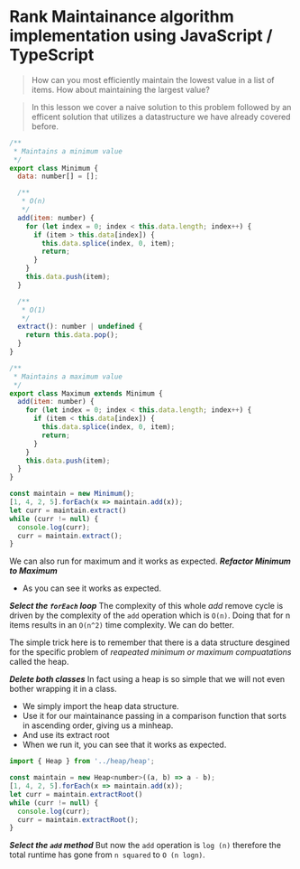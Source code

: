 # Rank Maintainance algorithm implementation using JavaScript / TypeScript
> How can you most efficiently maintain the lowest value in a list of items. How about maintaining the largest value?

> In this lesson we cover a naive solution to this problem followed by an efficent solution that utilizes a datastructure we have already covered before.


```js
/**
 * Maintains a minimum value
 */
export class Minimum {
  data: number[] = [];

  /**
   * O(n)
   */
  add(item: number) {
    for (let index = 0; index < this.data.length; index++) {
      if (item > this.data[index]) {
        this.data.splice(index, 0, item);
        return;
      }
    }
    this.data.push(item);
  }

  /**
   * O(1)
   */
  extract(): number | undefined {
    return this.data.pop();
  }
}
```

```js
/**
 * Maintains a maximum value
 */
export class Maximum extends Minimum {
  add(item: number) {
    for (let index = 0; index < this.data.length; index++) {
      if (item < this.data[index]) {
        this.data.splice(index, 0, item);
        return;
      }
    }
    this.data.push(item);
  }
}
```

```js
const maintain = new Minimum();
[1, 4, 2, 5].forEach(x => maintain.add(x));
let curr = maintain.extract()
while (curr != null) {
  console.log(curr);
  curr = maintain.extract();
}
```
We can also run for maximum and it works as expected.
***Refactor Minimum to Maximum***
* As you can see it works as expected.

***Select the `forEach` loop***
The complexity of this whole *add* remove cycle is driven by the complexity of the `add` operation which is `O(n)`. Doing that for n items results in an `O(n^2)` time complexity. We can do better.

The simple trick here is to remember that there is a data structure desgined for the specific problem of *reapeated minimum or maximum compuatations* called the heap.

***Delete both classes***
In fact using a heap is so simple that we will not even bother wrapping it in a class.

* We simply import the heap data structure.
* Use it for our maintainance passing in a comparison function that sorts in ascending order, giving us a minheap.
* And use its extract root
* When we run it, you can see that it works as expected.
```js
import { Heap } from '../heap/heap';

const maintain = new Heap<number>((a, b) => a - b);
[1, 4, 2, 5].forEach(x => maintain.add(x));
let curr = maintain.extractRoot()
while (curr != null) {
  console.log(curr);
  curr = maintain.extractRoot();
}
```
***Select the `add` method***
But now the `add` operation is `log (n)` therefore the total runtime has gone from `n squared` to `O (n logn)`.
